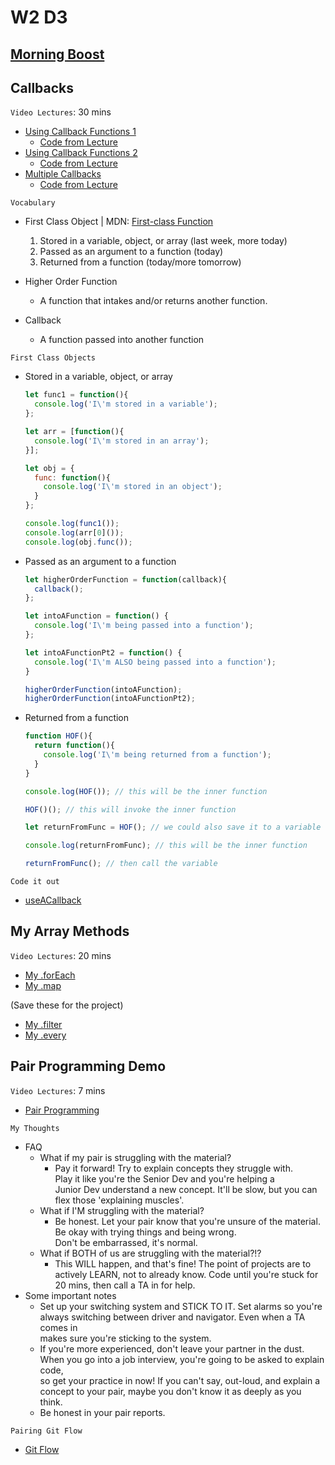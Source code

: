# W2 D3

## [Morning Boost]

## Callbacks

`Video Lectures`: 30 mins

- [Using Callback Functions 1]
  - [Code from Lecture](./snippets/using_callback_functions_demo1.js)
- [Using Callback Functions 2]
  - [Code from Lecture](./snippets/using_callback_functions_demo2.js)
- [Multiple Callbacks]
  - [Code from Lecture](./snippets/multiple_callbacks_demo.js)

`Vocabulary`

- First Class Object | MDN: [First-class Function]

  1. Stored in a variable, object, or array (last week, more today)
  2. Passed as an argument to a function (today)
  3. Returned from a function (today/more tomorrow)

- Higher Order Function
  - A function that intakes and/or returns another function.

- Callback
  - A function passed into another function

`First Class Objects`

- Stored in a variable, object, or array

  ```js
  let func1 = function(){
    console.log('I\'m stored in a variable');
  };

  let arr = [function(){
    console.log('I\'m stored in an array');
  }];

  let obj = {
    func: function(){
      console.log('I\'m stored in an object');
    }
  };

  console.log(func1());
  console.log(arr[0]());
  console.log(obj.func());
  ```

- Passed as an argument to a function

  ```js
  let higherOrderFunction = function(callback){
    callback();
  };

  let intoAFunction = function() {
    console.log('I\'m being passed into a function');
  };

  let intoAFunctionPt2 = function() {
    console.log('I\'m ALSO being passed into a function');
  }

  higherOrderFunction(intoAFunction);
  higherOrderFunction(intoAFunctionPt2);
  ```

- Returned from a function

  ```js
  function HOF(){
    return function(){
      console.log('I\'m being returned from a function');
    }
  }

  console.log(HOF()); // this will be the inner function

  HOF()(); // this will invoke the inner function

  let returnFromFunc = HOF(); // we could also save it to a variable

  console.log(returnFromFunc); // this will be the inner function

  returnFromFunc(); // then call the variable
  ```

`Code it out`

- [useACallback]

## My Array Methods

`Video Lectures`: 20 mins

- [My .forEach]
- [My .map]

(Save these for the project)

- [My .filter]
- [My .every]

## Pair Programming Demo

`Video Lectures`: 7 mins

- [Pair Programming]

`My Thoughts`

- FAQ
  - What if my pair is struggling with the material?
    - Pay it forward! Try to explain concepts they struggle with.\
      Play it like you're the Senior Dev and you're helping a\
      Junior Dev understand a new concept. It'll be slow, but you can\
      flex those 'explaining muscles'.
  - What if I'M struggling with the material?
    - Be honest. Let your pair know that you're unsure of the material.\
      Be okay with trying things and being wrong.\
      Don't be embarrassed, it's normal.
  - What if BOTH of us are struggling with the material?!?
    - This WILL happen, and that's fine! The point of projects are to\
      actively LEARN, not to already know. Code until you're stuck for\
      20 mins, then call a TA in for help.
- Some important notes
  - Set up your switching system and STICK TO IT. Set alarms so you're\
    always switching between driver and navigator. Even when a TA comes in\
    makes sure you're sticking to the system.
  - If you're more experienced, don't leave your partner in the dust.\
    When you go into a job interview, you're going to be asked to explain code,\
    so get your practice in now! If you can't say, out-loud, and explain a\
    concept to your pair, maybe you don't know it as deeply as you think.
  - Be honest in your pair reports.

`Pairing Git Flow`

- [Git Flow]

<!-- Links per cohort -->
[Morning Boost]: https://open.appacademy.io/learn/js-py---feb-2021-cohort-1-online/week-2-feb-2021-cohort-1-online/wednesday-morning-boost
[Using Callback Functions 1]: https://open.appacademy.io/learn/js-py---feb-2021-cohort-1-online/week-2-feb-2021-cohort-1-online/using-callback-functions-demo-1
[Using Callback Functions 2]: https://open.appacademy.io/learn/js-py---feb-2021-cohort-1-online/week-2-feb-2021-cohort-1-online/using-callback-functions-demo-1
[Multiple Callbacks]: https://open.appacademy.io/learn/js-py---feb-2021-cohort-1-online/week-2-feb-2021-cohort-1-online/using-callback-functions-demo-1
[My .forEach]: https://open.appacademy.io/learn/js-py---feb-2021-cohort-1-online/week-2-feb-2021-cohort-1-online/my-for-each-demo
[My .map]: https://open.appacademy.io/learn/js-py---feb-2021-cohort-1-online/week-2-feb-2021-cohort-1-online/my-map-demo
[My .filter]: https://open.appacademy.io/learn/js-py---feb-2021-cohort-1-online/week-2-feb-2021-cohort-1-online/my-filter-demo
[My .every]: https://open.appacademy.io/learn/js-py---feb-2021-cohort-1-online/week-2-feb-2021-cohort-1-online/my-every-demo
[Pair Programming]: https://open.appacademy.io/learn/js-py---feb-2021-cohort-1-online/week-2-feb-2021-cohort-1-online/my-every-demo

<!-- Constant Links -->
[First-class Function]: https://developer.mozilla.org/en-US/docs/Glossary/First-class_Function
[useACallback]: ./snippets/useACallback.js
[myForEach]: ./snippets/myForEach.js
[myMap]: ./snippets/myMap.js
[myFilter]: ./snippets/myFilter.js
[myEvery]: ./snippets/myEvery.js
[Git Flow]: https://github.com/appacademy/Module-1-Resources/blob/main/week-2_additional_resources/gitFlow.md
